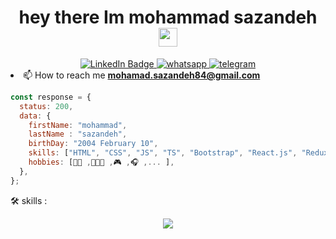   

<h1 id="header" align="center">
  hey there Im mohammad sazandeh 
  <img src="https://media.giphy.com/media/hvRJCLFzcasrR4ia7z/giphy.gif" width="30px"/>
</h1>
<div align="center" dispaly="inline" >
</div>
<div align="center" dispaly="inline" >
 
   <a href="https://www.linkedin.com/in/mohammad-sazandeh-8a35a92b7/">
    <img src="https://img.shields.io/badge/LinkedIn-blue?style=for-the-badge&logo=linkedin&logoColor=white" alt="LinkedIn Badge"/>
  </a>
   <a href="">
        <img src="https://img.shields.io/badge/WhatsApp-25D366?style=for-the-badge&logo=whatsapp&logoColor=white" alt="whatsapp" />
    </a>
    <a href="https://t.me/mohammad_sazandeh">
        <img src="https://img.shields.io/badge/Telegram-2CA5E0?style=for-the-badge&logo=telegram&logoColor=white" alt="telegram"  />
    </a>
     
</div

- 📫 How to reach me **mohamad.sazandeh84@gmail.com**


```js
const response = {
  status: 200,
  data: {
    firstName: "mohammad",
    lastName : "sazandeh",
    birthDay: "2004 February 10",
    skills: ["HTML", "CSS", "JS", "TS", "Bootstrap", "React.js", "Redux", "Next.js"],
    hobbies: [🏋🏽 ,👨🏻‍🍳 ,🎮 ,🎧 ,... ],
  },
};
```


:hammer_and_wrench: skills :

<p align="center">
  <a href="https://skillicons.dev">
    <img src="https://skillicons.dev/icons?i=html,css,bootstrap,js,typescript,react,redux,next" />
  </a>
</p>

